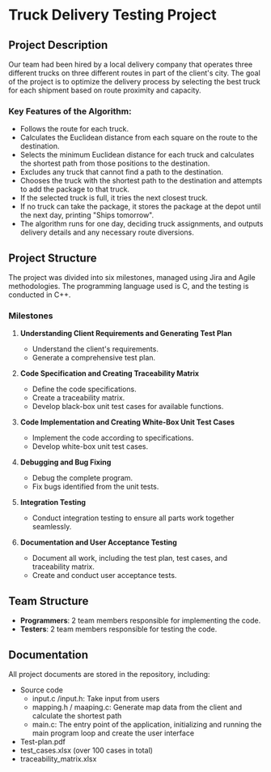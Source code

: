 # Truck Delivery Testing Project

## Project Description

Our team had been hired by a local delivery company that operates three different trucks on three different routes in part of the client's city. The goal of the project is to optimize the delivery process by selecting the best truck for each shipment based on route proximity and capacity.

### Key Features of the Algorithm:
- Follows the route for each truck.
- Calculates the Euclidean distance from each square on the route to the destination.
- Selects the minimum Euclidean distance for each truck and calculates the shortest path from those positions to the destination.
- Excludes any truck that cannot find a path to the destination.
- Chooses the truck with the shortest path to the destination and attempts to add the package to that truck.
- If the selected truck is full, it tries the next closest truck.
- If no truck can take the package, it stores the package at the depot until the next day, printing "Ships tomorrow".
- The algorithm runs for one day, deciding truck assignments, and outputs delivery details and any necessary route diversions.

## Project Structure

The project was divided into six milestones, managed using Jira and Agile methodologies. The programming language used is C, and the testing is conducted in C++.

### Milestones

1. **Understanding Client Requirements and Generating Test Plan**
   - Understand the client's requirements.
   - Generate a comprehensive test plan.

2. **Code Specification and Creating Traceability Matrix**
   - Define the code specifications.
   - Create a traceability matrix.
   - Develop black-box unit test cases for available functions.

3. **Code Implementation and Creating White-Box Unit Test Cases**
   - Implement the code according to specifications.
   - Develop white-box unit test cases.

4. **Debugging and Bug Fixing**
   - Debug the complete program.
   - Fix bugs identified from the unit tests.

5. **Integration Testing**
   - Conduct integration testing to ensure all parts work together seamlessly.

6. **Documentation and User Acceptance Testing**
   - Document all work, including the test plan, test cases, and traceability matrix.
   - Create and conduct user acceptance tests.

## Team Structure

- **Programmers**: 2 team members responsible for implementing the code.
- **Testers**: 2 team members responsible for testing the code.

## Documentation

All project documents are stored in the repository, including:
- Source code
  -   input.c /input.h: Take input from users
  -   mapping.h / maaping.c: Generate map data from the client and calculate the shortest path
  -   main.c: The entry point of the application, initializing and running the main program loop and create the user interface
- Test-plan.pdf
- test_cases.xlsx (over 100 cases in total)
- traceability_matrix.xlsx
